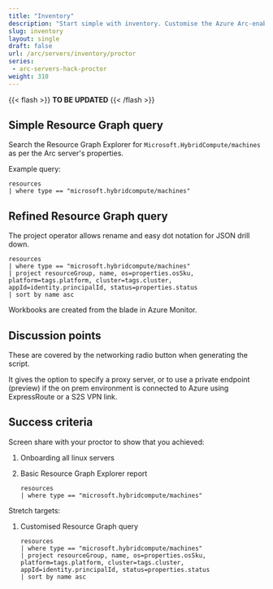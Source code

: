 ```yaml
---
title: "Inventory"
description: "Start simple with inventory. Customise the Azure Arc-enabled Servers view and then create a resource graph query that can go across subscriptions."
slug: inventory
layout: single
draft: false
url: /arc/servers/inventory/proctor
series:
 - arc-servers-hack-proctor
weight: 310
---
```


{{< flash >}}
**TO BE UPDATED**
{{< /flash >}}

## Simple Resource Graph query

Search the Resource Graph Explorer for `Microsoft.HybridCompute/machines` as per the Arc server's properties.

Example query:

```text
resources
| where type == "microsoft.hybridcompute/machines"
```

## Refined Resource Graph query

The project operator allows rename and easy dot notation for JSON drill down.

```text
resources
| where type == "microsoft.hybridcompute/machines"
| project resourceGroup, name, os=properties.osSku, platform=tags.platform, cluster=tags.cluster, appId=identity.principalId, status=properties.status
| sort by name asc
```

Workbooks are created from the blade in Azure Monitor.

## Discussion points

These are covered by the networking radio button when generating the script.

It gives the option to specify a proxy server, or to use a private endpoint (preview) if the on prem environment is connected to Azure using ExpressRoute or a S2S VPN link.

## Success criteria

Screen share with your proctor to show that you achieved:

1. Onboarding all linux servers
1. Basic Resource Graph Explorer report

    ```text
    resources
    | where type == "microsoft.hybridcompute/machines"
    ```

Stretch targets:

1. Customised Resource Graph query

    ```text
    resources
    | where type == "microsoft.hybridcompute/machines"
    | project resourceGroup, name, os=properties.osSku, platform=tags.platform, cluster=tags.cluster, appId=identity.principalId, status=properties.status
    | sort by name asc
    ```

